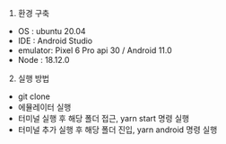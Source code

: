 1. 환경 구축
  - OS : ubuntu 20.04
  - IDE : Android Studio
  - emulator: Pixel 6 Pro api 30 / Android 11.0
  - Node : 18.12.0
  
2. 실행 방법
 - git clone
 - 에뮬레이터 실행
 - 터미널 실행 후 해당 폴더 접근, yarn start 명령 실행 
 - 터미널 추가 실행 후 해당 폴더 진입, yarn android 명령 실행
